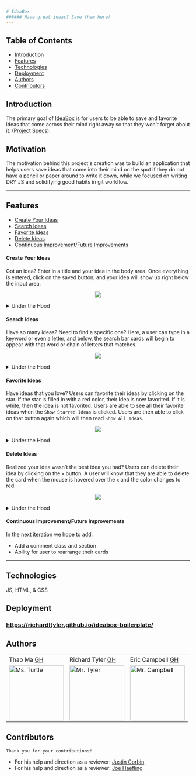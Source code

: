 ```yaml
---
# IdeaBox
###### Have great ideas? Save them here!
---
```

## Table of Contents
* [Introduction](#introduction)
* [Features](#features)
* [Technologies](#technologies)
* [Deployment](#deployment)
* [Authors](#authors)
* [Contributors](#contributors)

## Introduction
The primary goal of [IdeaBox](https://github.com/richardltyler/ideabox-boilerplate) is for users to be able to save and favorite ideas that come across their mind right away so that they won't forget about it. ([Project Specs](https://frontend.turing.io/projects/module-1/ideabox-group.html)).

## Motivation
The motivation behind this project's creation was to build an application that helps users save ideas that come into their mind on the spot if they do not have a pencil or paper around to write it down, while we focused on writing DRY JS and solidifying good habits in git workflow.

---

## Features
* [Create Your Ideas](#Create-Your-Ideas)
* [Search Ideas](#Search-Ideas)
* [Favorite Ideas](#Favorite-Ideas)
* [Delete Ideas](#Delete-Ideas)
* [Continuous Improvement/Future Improvements](#Continuous-Improvement/Future-Improvements)

#### Create Your Ideas
Got an idea? Enter in a title and your idea in the body area. Once everything is entered, click on the saved button, and your idea will show up right below the input area.
<p align = "center">
<img src="https://media.giphy.com/media/2OLnbrlVMtIplb5PWj/giphy.gif">
</p>

  <details>
    <summary>Under the Hood</summary>
    Using querySelector and `.value`, we take the user inputs we created and a function and interpolate the HTML to create the card with the users inputs from both the title field and body field. User must input text into both fields before the button will be clickable.
  </details>

#### Search Ideas
Have so many ideas? Need to find a specific one? Here, a user can type in a keyword or even a letter, and below, the search bar cards will begin to appear with that word or chain of letters that matches.
<p align = "center">
<img src="https://media.giphy.com/media/wLqHY54ouAi2GmeOGy/giphy.gif">
</p>
    <details>
      <summary>Under the Hood</summary>
      First a querySelector is used to access the search bar from HTML. Next by using `.value`, we can now take user input. Then by using a for loop, JS will go through our array, and using the method of `include`, we can search for any cards that include what the user input has typed in and add it to our new array of `matchIdea` to populate all matching cards.
    </details>

#### Favorite Ideas
Have ideas that you love? Users can favorite their ideas by clicking on the star. If the star is filled in with a red color, their Idea is now favorited. If it is white, then the idea is not favorited. Users are able to see all their favorite ideas when the `Show Starred Ideas` is clicked. Users are then able to click on that button again which will then read `Show All Ideas`.
<p align = "center">
<img src="https://media.giphy.com/media/tJcd1EsG3GUGBID5Gd/giphy.gif">
</p>
  <details>
    <summary>Under the Hood</summary>
    Using an event listener on the star, when it is clicked, our function  `favoriteCard` is invoked and within this function we are using event delegation to change the image source of the star as well as the className and changing our star value from our idea class from false to true and vice versa for unfavoriting a star.
  </details>

#### Delete Ideas
Realized your idea wasn't the best idea you had? Users can delete their idea by clicking on the `x` button. A user will know that they are able to delete the card when the mouse is hovered over the `x` and the color changes to red.
<p align = "center">
<img src="https://media.giphy.com/media/o6J9c88dLv96QZRuru/giphy.gif">
</p>
  <details>
    <summary>Under the Hood</summary>
     Using an event listener on the `x`, when it is clicked on, our function `deleteCard` is invoked, and within this function we are using event delegation to target the card's unique id. We are saying if that unique id is strictly equal to one another we are going to remove it from our array. After we remove it from our array, we are updating our local storage to show the updated array.
  </details>

#### Continuous Improvement/Future Improvements
 In the next iteration we hope to add:
  * Add a comment class and section
  * Ability for user to rearrange their cards
---

## Technologies
JS, HTML, & CSS

## Deployment
### https://richardltyler.github.io/ideabox-boilerplate/
## Authors
<table>
    <tr>
        <td> Thao Ma <a href="https://github.com/thaomonster">GH</td>
        <td> Richard Tyler <a href="https://github.com/richardltyler">GH</td>
        <td> Eric Campbell <a href="https://github.com/mainlyetcetera">GH</td>
    </tr>
<td><img src="https://avatars3.githubusercontent.com/u/67611512?s=400&u=ef3bac38d4f7d6d8a899d26ce1f0eb169f11bb9b&v=4" alt="Ms. Turtle"
 width="150" height="auto" /></td>
 <td><img src="https://avatars3.githubusercontent.com/u/70095063?s=460&u=39c274f1a2fbb88cc013de61aa8307596a988255&v=4" alt="Mr. Tyler"
 width="150" height="auto" /></td>
 <td><img src="https://avatars0.githubusercontent.com/u/70294115?s=460&u=b24fae5febb30e7d1c9507c51ee760dba5e396e5&v=4" alt="Mr. Campbell"
 width="150" height="auto" /></td>
</table>

## Contributors
    Thank you for your contributions!
* For his help and direction as a reviewer: <a href="https://github.com/Corbinj22">Justin Corbin</a>
* For his help and direction as a reviewer: <a href="https://github.com/Josephhaefling ">Joe Haefling</a>
